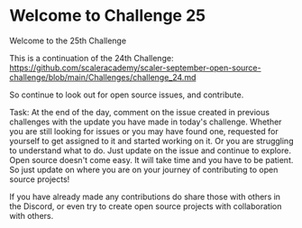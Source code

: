# Welcome to Challenge 25

Welcome to the 25th Challenge

This is a continuation of the 24th Challenge: <https://github.com/scaleracademy/scaler-september-open-source-challenge/blob/main/Challenges/challenge_24.md>

So continue to look out for open source issues, and contribute.

Task:
At the end of the day, comment on the issue created in previous challenges with the update you
have made in today's challenge. Whether you are still looking for issues or you may have found
one, requested for yourself to get assigned to it and started working on it. Or you are struggling to understand what to do. Just update on the issue and continue to explore. Open
source doesn't come easy. It will take time and you have to be patient. So just update on where
you are on your journey of contributing to open source projects!

If you have already made any contributions do share those with others in the Discord, or even try to create open source projects with collaboration with others.

